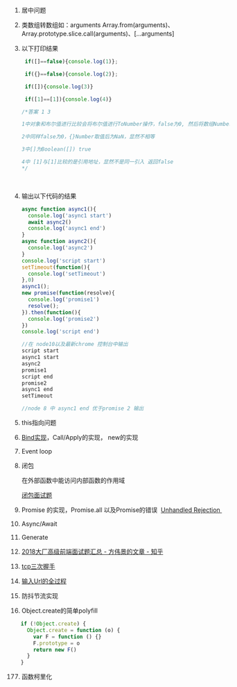 1. 居中问题

2. 类数组转数组如：arguments
   Array.from(arguments)、 Array.prototype.slice.call(arguments)、[...arguments]

3. 以下打印结果

   ```javascript
    if([]==false){console.log(1)};

    if({}==false){console.log(2)};

    if([]){console.log(3)}

    if([1]==[1]){console.log(4)}

   /*答案 1 3 

   1中对象和布尔值进行比较会将布尔值进行ToNumber操作，false为0, 然后将数组Number，所以[]为 0  0显然  与0相等 输出1

   2中同样false为0，{}Number取值后为NaN，显然不相等

   3中[]为Boolean([]) true

   4中 [1]与[1]比较的是引用地址，显然不是同一引入 返回false
   */
   ```

   ​

4. 输出以下代码的结果

   ```javascript
   async function async1(){
     console.log('async1 start')
     await async2()
     console.log('async1 end')
   }
   async function async2(){
     console.log('async2')
   }
   console.log('script start')
   setTimeout(function(){
     console.log('setTimeout') 
   },0)  
   async1();
   new promise(function(resolve){
     console.log('promise1')
     resolve();
   }).then(function(){
     console.log('promise2')
   })
   console.log('script end')

   //在 node10以及最新chrome 控制台中输出
   script start 
   async1 start 
   async2
   promise1
   script end
   promise2
   async1 end
   setTimeout

   //node 8 中 async1 end 优于promise 2 输出
   ```


5. this指向问题

6. [Bind实现](./bind.md)，Call/Apply的实现， new的实现

7. Event loop

8. 闭包 

   在外部函数中能访问内部函数的作用域

   [闭包面试题](https://juejin.im/post/58cf180b0ce4630057d6727c)

9. Promise 的实现，Promise.all 以及Promise的错误  [Unhandled Rejection ](https://nodejs.org/api/process.html#process_event_unhandledrejection)

10. Async/Await

11. Generate

12. [2018大厂高级前端面试题汇总 - 方伟景的文章 - 知乎](https://zhuanlan.zhihu.com/p/48827292)

13. [tcp三次握手](https://github.com/jawil/blog/issues/14)

14. [输入Url的全过程](https://www.zhihu.com/question/34873227/answer/518086565)

15. 防抖节流实现

16. Object.create的简单polyfill

```javascript
   if (!Object.create) {
     Object.create = function (o) {
       var F = function () {}
       F.prototype = o
       return new F()
     }
   }
```

177. 函数柯里化
